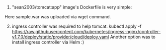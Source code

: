1) "sean2003/tomcat:app" image's Dockerfile is very simple:
<FROM tomcat>
<COPY ./sample.war /usr/local/tomcat/webapps/>

Here sample.war was uploaded via wget <link> command.

2) ingress controller was required to help tomcat.
kubectl apply -f https://raw.githubusercontent.com/kubernetes/ingress-nginx/controller-v1.7.0/deploy/static/provider/cloud/deploy.yaml
Another option was to install ingress controller via Helm :)
